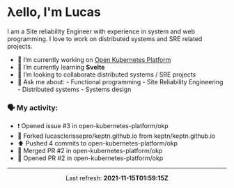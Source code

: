 # λello, I'm Lucas

I am a Site reliability Engineer with experience in system and web programming. I love to work on distributed systems and SRE related projects.

- 🔭 I’m currently working on [Open Kubernetes Platform](https://github.com/open-kubernetes-platform/okp)
- 🌱 I’m currently learning **Svelte**
- 👯 I’m looking to collaborate distributed systems / SRE projects
- 💬 Ask me about:
      - Functional programming
      - Site Reliability Engineering
      - Distributed systems
      - Systems design

### 🗣 My activity:

* ❗️ Opened issue #3 in open-kubernetes-platform/okp
* 🍴 Forked lucasclerissepro/keptn.github.io from keptn/keptn.github.io
* ⬆️ Pushed 4 commits to open-kubernetes-platform/okp
* 🎉 Merged PR #2 in open-kubernetes-platform/okp
* 💪 Opened PR #2 in open-kubernetes-platform/okp
---

<p align="center">
  Last refresh: 
  <b>2021-11-15T01:59:15Z</b>
</p>
